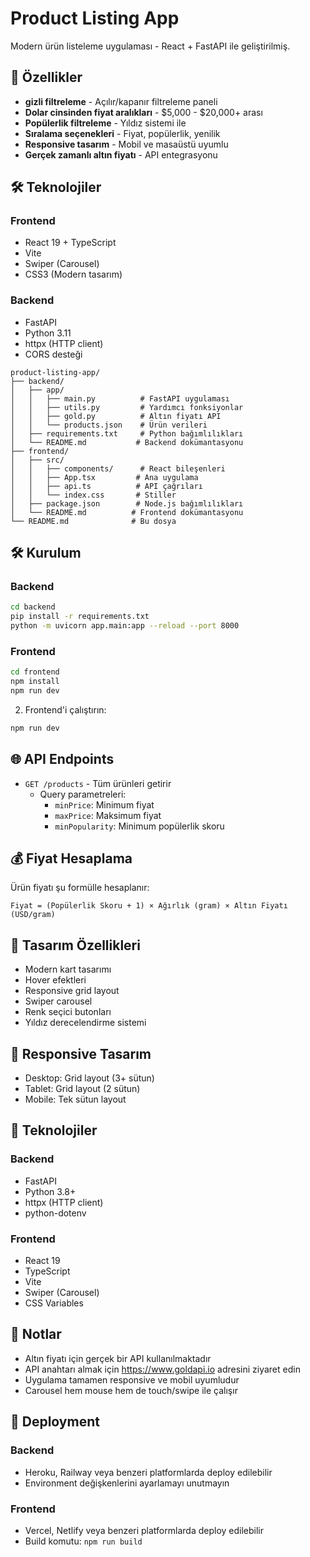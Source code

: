 # Product Listing App

Modern ürün listeleme uygulaması - React + FastAPI ile geliştirilmiş.

## 🚀 Özellikler

- **gizli filtreleme** - Açılır/kapanır filtreleme paneli
- **Dolar cinsinden fiyat aralıkları** - $5,000 - $20,000+ arası
- **Popülerlik filtreleme** - Yıldız sistemi ile
- **Sıralama seçenekleri** - Fiyat, popülerlik, yenilik
- **Responsive tasarım** - Mobil ve masaüstü uyumlu
- **Gerçek zamanlı altın fiyatı** - API entegrasyonu

## 🛠️ Teknolojiler

### Frontend
- React 19 + TypeScript
- Vite
- Swiper (Carousel)
- CSS3 (Modern tasarım)

### Backend
- FastAPI
- Python 3.11
- httpx (HTTP client)
- CORS desteği

```
product-listing-app/
├── backend/
│   ├── app/
│   │   ├── main.py          # FastAPI uygulaması
│   │   ├── utils.py         # Yardımcı fonksiyonlar
│   │   ├── gold.py          # Altın fiyatı API
│   │   └── products.json    # Ürün verileri
│   ├── requirements.txt     # Python bağımlılıkları
│   └── README.md           # Backend dokümantasyonu
├── frontend/
│   ├── src/
│   │   ├── components/      # React bileşenleri
│   │   ├── App.tsx         # Ana uygulama
│   │   ├── api.ts          # API çağrıları
│   │   └── index.css       # Stiller
│   ├── package.json        # Node.js bağımlılıkları
│   └── README.md          # Frontend dokümantasyonu
└── README.md              # Bu dosya
```

## 🛠️ Kurulum

### Backend
```bash
cd backend
pip install -r requirements.txt
python -m uvicorn app.main:app --reload --port 8000
```

### Frontend
```bash
cd frontend
npm install
npm run dev
```

2. Frontend'i çalıştırın:
```bash
npm run dev
```

## 🌐 API Endpoints

- `GET /products` - Tüm ürünleri getirir
  - Query parametreleri:
    - `minPrice`: Minimum fiyat
    - `maxPrice`: Maksimum fiyat  
    - `minPopularity`: Minimum popülerlik skoru

## 💰 Fiyat Hesaplama

Ürün fiyatı şu formülle hesaplanır:
```
Fiyat = (Popülerlik Skoru + 1) × Ağırlık (gram) × Altın Fiyatı (USD/gram)
```

## 🎨 Tasarım Özellikleri

- Modern kart tasarımı
- Hover efektleri
- Responsive grid layout
- Swiper carousel
- Renk seçici butonları
- Yıldız derecelendirme sistemi

## 📱 Responsive Tasarım

- Desktop: Grid layout (3+ sütun)
- Tablet: Grid layout (2 sütun)
- Mobile: Tek sütun layout

## 🔧 Teknolojiler

### Backend
- FastAPI
- Python 3.8+
- httpx (HTTP client)
- python-dotenv

### Frontend
- React 19
- TypeScript
- Vite
- Swiper (Carousel)
- CSS Variables

## 📝 Notlar

- Altın fiyatı için gerçek bir API kullanılmaktadır
- API anahtarı almak için https://www.goldapi.io adresini ziyaret edin
- Uygulama tamamen responsive ve mobil uyumludur
- Carousel hem mouse hem de touch/swipe ile çalışır

## 🚀 Deployment

### Backend
- Heroku, Railway veya benzeri platformlarda deploy edilebilir
- Environment değişkenlerini ayarlamayı unutmayın

### Frontend
- Vercel, Netlify veya benzeri platformlarda deploy edilebilir
- Build komutu: `npm run build` 